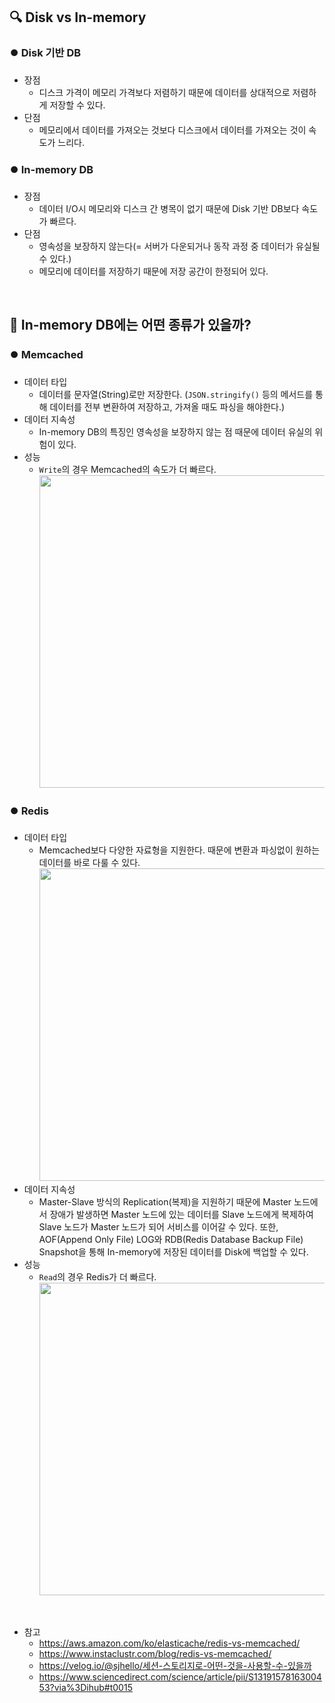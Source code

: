 ## 🔍 Disk vs In-memory
### ⏺️ Disk 기반 DB
* 장점
  * 디스크 가격이 메모리 가격보다 저렴하기 때문에 데이터를 상대적으로 저렴하게 저장할 수 있다.
* 단점
  * 메모리에서 데이터를 가져오는 것보다 디스크에서 데이터를 가져오는 것이 속도가 느리다.
### ⏺️ In-memory DB
* 장점
  * 데이터 I/O시 메모리와 디스크 간 병목이 없기 때문에 Disk 기반 DB보다 속도가 빠르다.
* 단점
  * 영속성을 보장하지 않는다(= 서버가 다운되거나 동작 과정 중 데이터가 유실될 수 있다.)
  * 메모리에 데이터를 저장하기 때문에 저장 공간이 한정되어 있다.
</br>

## 🤔 In-memory DB에는 어떤 종류가 있을까?
### ⏺️ Memcached
* 데이터 타입
  * 데이터를 문자열(String)로만 저장한다. (`JSON.stringify()` 등의 메서드를 통해 데이터를 전부 변환하여 저장하고, 가져올 때도 파싱을 해야한다.)
* 데이터 지속성
  * In-memory DB의 특징인 영속성을 보장하지 않는 점 때문에 데이터 유실의 위험이 있다.
* 성능
  * `Write`의 경우 Memcached의 속도가 더 빠르다.   
    <img src="https://github.com/syoh98/TIL/assets/76934280/29334493-9198-44ea-942d-979607f1877a" width="500"/></br>

### ⏺️ Redis
* 데이터 타입
  * Memcached보다 다양한 자료형을 지원한다. 때문에 변환과 파싱없이 원하는 데이터를 바로 다룰 수 있다.   
    <img src="https://github.com/syoh98/TIL/assets/76934280/0df39410-1510-4db8-87c2-a8f4e35db307" width="500"/></br>
* 데이터 지속성
  * Master-Slave 방식의 Replication(복제)을 지원하기 때문에 Master 노드에서 장애가 발생하면 Master 노드에 있는 데이터를 Slave 노드에게 복제하여 Slave 노드가 Master 노드가 되어 서비스를 이어갈 수 있다.
    또한, AOF(Append Only File) LOG와 RDB(Redis Database Backup File) Snapshot을 통해 In-memory에 저장된 데이터를 Disk에 백업할 수 있다.
* 성능
  * `Read`의 경우 Redis가 더 빠르다.   
    <img src="https://github.com/syoh98/TIL/assets/76934280/5f162253-1d08-4eeb-a815-a08d4e734999" width="500"/></br>
</br>

* 참고
  * https://aws.amazon.com/ko/elasticache/redis-vs-memcached/
  * https://www.instaclustr.com/blog/redis-vs-memcached/
  * https://velog.io/@sjhello/세션-스토리지로-어떤-것을-사용할-수-있을까
  * https://www.sciencedirect.com/science/article/pii/S1319157816300453?via%3Dihub#t0015
